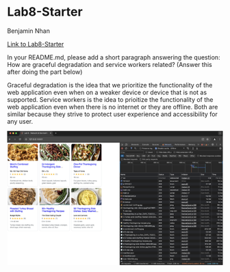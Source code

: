 # Lab8-Starter
Benjamin Nhan

[Link to Lab8-Starter](https://summerr12.github.io/Lab8-Starter/)

In your README.md, please add a short paragraph answering the question: How are graceful degradation and service workers related? (Answer this after doing the part below)

Graceful degradation is the idea that we prioritize the functionality of the web application even when on a weaker device or device that is not as supported. Service workers is the idea to prioitize the functionality of the web application even when there is no internet or they are offline. Both are similar because they strive to protect user experience and accessibility for any user.

![PWA Diagram](pwa.png)
